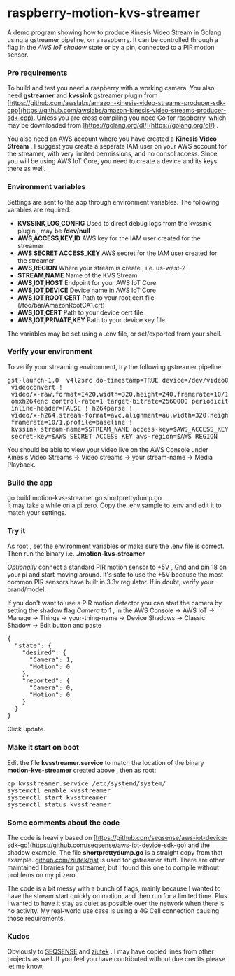 # raspberry-motion-kvs-streamer

A demo program showing how to produce Kinesis Video Stream in Golang using a gstreamer pipeline, on a raspberry. It can be controlled through a flag in the *AWS IoT shadow* state or by a pin, connected to a PIR motion sensor.

### Pre requirements

To build and test you need a raspberry with a working camera. You also need **gstreamer** and  **kvssink** gstreamer plugin from [https://github.com/awslabs/amazon-kinesis-video-streams-producer-sdk-cpp](https://github.com/awslabs/amazon-kinesis-video-streams-producer-sdk-cpp).
Unless you are cross compiling you need Go for raspberry, which may be downloaded from [https://golang.org/dl/](https://golang.org/dl/) .

You also need an AWS account where you have created a **Kinesis Video Stream** . I suggest you create a separate IAM user on your AWS account for the streamer, with very limited permissions, and no consol access.
Since you will be using AWS IoT Core, you need to create a device and its keys there as well.

### Environment variables

Settings are sent to the app through environment variables.
The following varables are required:

* **KVSSINK<ins> </ins>LOG<ins> </ins>CONFIG**  Used to direct debug logs from the kvssink plugin , may be **/dev/null**
* **AWS<ins> </ins>ACCESS<ins> </ins>KEY<ins> </ins>ID**  AWS key for the IAM user created for the streamer
* **AWS<ins> </ins>SECRET<ins> </ins>ACCESS_KEY**  AWS secret for the IAM user created for the streamer
* **AWS<ins> </ins>REGION**  Where your stream is create , i.e. us-west-2
* **STREAM<ins> </ins>NAME** Name of the KVS Stream
* **AWS<ins> </ins>IOT<ins> </ins>HOST**  Endpoint for your AWS IoT Core
* **AWS<ins> </ins>IOT<ins> </ins>DEVICE**  Device name in AWS IoT Core 
* **AWS<ins> </ins>IOT<ins> </ins>ROOT<ins> </ins>CERT**  Path to your root cert file (/foo/bar/AmazonRootCA1.crt)
* **AWS<ins> </ins>IOT<ins> </ins>CERT** Path to your device cert file
* **AWS<ins> </ins>IOT<ins> </ins>PRIVATE<ins> </ins>KEY**    Path to your device key file

The variables may be set using a .env file, or set/exported from your shell.

### Verify your environment

To verify your streaming environment, try the following gstreamer pipeline: 

<pre>
gst-launch-1.0  v4l2src do-timestamp=TRUE device=/dev/video0 !
 videoconvert ! 
 video/x-raw,format=I420,width=320,height=240,framerate=10/1 !
 omxh264enc control-rate=1 target-bitrate=2560000 periodicity-idr=45 
 inline-header=FALSE ! h264parse ! 
 video/x-h264,stream-format=avc,alignment=au,width=320,height=240,
 framerate=10/1,profile=baseline ! 
 kvssink stream-name=$STREAM_NAME access-key=$AWS_ACCESS_KEY_ID 
 secret-key=$AWS_SECRET_ACCESS_KEY aws-region=$AWS_REGION 
</pre>

You should be able to view your video live on the AWS Console under Kinesis Video Streams -> Video streams -> your stream-name -> Media Playback.

### Build the app

go build motion-kvs-streamer.go shortprettydump.go <br/>
It may take a while on a pi zero.
Copy the .env.sample to .env and edit it to match your settings.

### Try it

As root , set the environment variables or make sure the .env file is correct.
Then run the binary i.e. **./motion-kvs-streamer**

*Optionally* connect a standard PIR motion sensor to +5V  , Gnd and pin 18 on your pi and start moving around. It's safe to use the +5V because the most common PIR sensors have built in 3.3v regulator. If in doubt, verify your brand/model.

If you don't want to use a PIR motion detector you can start the camera by setting the shadow flag *Camera* to 1 , in the AWS Console -> AWS IoT -> Manage -> Things -> your-thing-name -> Device Shadows -> Classic Shadow -> Edit button and paste

<pre>
{
  "state": {
    "desired": {
      "Camera": 1,
      "Motion": 0
    },
    "reported": {
      "Camera": 0,
      "Motion": 0
    }
  }
}
</pre>

Click update.

### Make it start on boot

Edit the file **kvsstreamer.service** to match the location of the binary **motion-kvs-streamer** created above , then as root:

<pre>
cp kvsstreamer.service /etc/systemd/system/
systemctl enable kvsstreamer
systemctl start kvsstreamer
systemctl status kvsstreamer
</pre>


### Some comments about the code

The code is heavily based on [https://github.com/seqsense/aws-iot-device-sdk-go](https://github.com/seqsense/aws-iot-device-sdk-go) and the shadow example. The file **shortprettydump.go**  is a straight copy from that example. [github.com/ziutek/gst](github.com/ziutek/gst) is used for gstreamer stuff. There are other maintained libraries for gstreamer, but I found this one to compile without problems on my pi zero. 

The code is a bit messy with a bunch of flags, mainly because I wanted to have the stream start quickly on motion, and then run for a limited time. Plus I wanted to have it stay as quiet as possible over the network when there is no activity. My real-world use case is using a 4G Cell connection causing those requirements.

### Kudos

Obviously to [SEQSENSE](https://github.com/seqsense/aws-iot-device-sdk-go) and [ziutek](https://github.com/ziutek/gst) . I may have copied lines from other projects as well. If you feel you have contributed without due credits please let me know.



